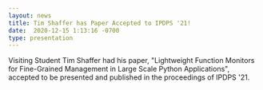 ```yaml
---
layout: news
title: Tim Shaffer has Paper Accepted to IPDPS '21!
date:  2020-12-15 1:13:16 -0700
type: presentation
---
```

Visiting Student Tim Shaffer had his paper, "Lightweight Function Monitors for Fine-Grained Management in Large Scale Python Applications", accepted to be presented and published in the proceedings of IPDPS '21.